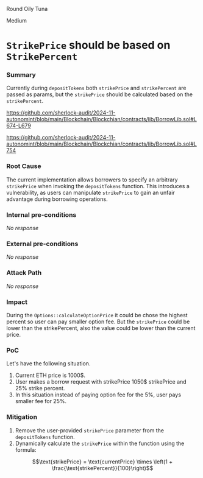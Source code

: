 Round Oily Tuna

Medium

# `StrikePrice` should be based on `StrikePercent`

### Summary

Currently during `depositTokens` both `strikePrice` and `strikePercent` are passed as params, but the `strikePrice` should be calculated based on the `strikePercent`.

https://github.com/sherlock-audit/2024-11-autonomint/blob/main/Blockchain/Blockchian/contracts/lib/BorrowLib.sol#L674-L679

https://github.com/sherlock-audit/2024-11-autonomint/blob/main/Blockchain/Blockchian/contracts/lib/BorrowLib.sol#L754

### Root Cause

The current implementation allows borrowers to specify an arbitrary `strikePrice` when invoking the `depositTokens` function. This introduces a vulnerability, as users can manipulate `strikePrice` to gain an unfair advantage during borrowing operations.

### Internal pre-conditions

_No response_

### External pre-conditions

_No response_

### Attack Path

_No response_

### Impact

During the `Options::calculateOptionPrice` it could be chose the highest percent so user can pay smaller option fee. But the `strikePrice` could be lower than the strikePercent, also the value could be lower than the current price. 

### PoC

Let's have the following situation.
1. Current ETH price is 1000$.
2. User makes a borrow request with strikePrice 1050$ strikePrice and 25% strike percent. 
3. In this situation instead of paying option fee for the 5%, user pays smaller fee for 25%.

### Mitigation

1. Remove the user-provided `strikePrice` parameter from the `depositTokens` function.
2. Dynamically calculate the `strikePrice` within the function using the formula:
```math
\text{strikePrice} = \text{currentPrice} \times \left(1 + \frac{\text{strikePercent}}{100}\right)
```